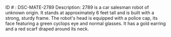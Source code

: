 ID # : DSC-MATE-2789
Description: 2789 is a car salesman robot of unknown origin. It stands at approximately 6 feet tall and is built with a strong, sturdy frame. The robot's head is equipped with a police cap, its face featuring a green cyclops eye and normal glasses. It has a gold earring and a red scarf draped around its neck.